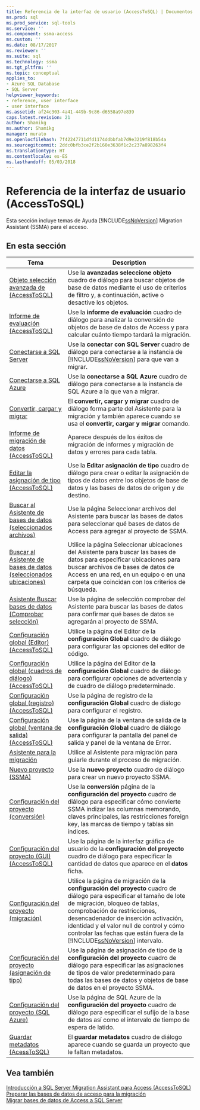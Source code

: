 ```yaml
---
title: Referencia de la interfaz de usuario (AccessToSQL) | Documentos de Microsoft
ms.prod: sql
ms.prod_service: sql-tools
ms.service: ''
ms.component: ssma-access
ms.custom: ''
ms.date: 08/17/2017
ms.reviewer: ''
ms.suite: sql
ms.technology: ssma
ms.tgt_pltfrm: ''
ms.topic: conceptual
applies_to:
- Azure SQL Database
- SQL Server
helpviewer_keywords:
- reference, user interface
- user interface
ms.assetid: af24c303-4a41-449b-9c86-d6558a97e839
caps.latest.revision: 21
author: Shamikg
ms.author: Shamikg
manager: murato
ms.openlocfilehash: 7f42247711dfd1174ddbbfab7d9e3219f818b54a
ms.sourcegitcommit: 2ddc0bfb3ce2f2b160e3638f1c2c237a898263f4
ms.translationtype: HT
ms.contentlocale: es-ES
ms.lasthandoff: 05/03/2018
---
```

# <a name="user-interface-reference-accesstosql"></a>Referencia de la interfaz de usuario (AccessToSQL)
Esta sección incluye temas de Ayuda [!INCLUDE[ssNoVersion](../../includes/ssnoversion_md.md)] Migration Assistant (SSMA) para el acceso.  
  
## <a name="in-this-section"></a>En esta sección  
  
|Tema|Description|  
|---------|---------------|  
|[Objeto selección avanzada de &#40;AccessToSQL&#41;](../../ssma/access/advanced-object-selection-accesstosql.md)|Use la **avanzadas seleccione objeto** cuadro de diálogo para buscar objetos de base de datos mediante el uso de criterios de filtro y, a continuación, active o desactive los objetos.|  
|[Informe de evaluación &#40;AccessToSQL&#41;](../../ssma/access/assessment-report-accesstosql.md)|Use la **informe de evaluación** cuadro de diálogo para analizar la conversión de objetos de base de datos de Access y para calcular cuánto tiempo tardará la migración.|  
|[Conectarse a SQL Server](http://msdn.microsoft.com/ceb77a97-d6d5-4a92-90a6-342e97d12b54)|Use la **conectar con SQL Server** cuadro de diálogo para conectarse a la instancia de [!INCLUDE[ssNoVersion](../../includes/ssnoversion_md.md)] para que van a migrar.|  
|[Conectarse a SQL Azure](http://msdn.microsoft.com/bf44b236-d9be-41ae-a5fd-bd73038e505f)|Use la **conectarse a SQL Azure** cuadro de diálogo para conectarse a la instancia de SQL Azure a la que van a migrar.|  
|[Convertir, cargar y migrar](http://msdn.microsoft.com/4ec83e96-88a5-4b7b-8d5a-f3429d9a936b)|El **convertir, cargar y migrar** cuadro de diálogo forma parte del Asistente para la migración y también aparece cuando se usa el **convertir, cargar y migrar** comando.|  
|[Informe de migración de datos &#40;AccessToSQL&#41;](../../ssma/access/data-migration-report-accesstosql.md)|Aparece después de los éxitos de migración de informes y migración de datos y errores para cada tabla.|  
|[Editar la asignación de tipo &#40;AccessToSQL&#41;](../../ssma/access/edit-type-mapping-accesstosql.md)|Use la **Editar asignación de tipo** cuadro de diálogo para crear o editar la asignación de tipos de datos entre los objetos de base de datos y las bases de datos de origen y de destino.|  
|[Buscar al Asistente de bases de datos (seleccionados archivos)](http://msdn.microsoft.com/2f574a34-4bab-40a4-89a8-ad4907ffc3fd)|Use la página Seleccionar archivos del Asistente para buscar las bases de datos para seleccionar qué bases de datos de Access para agregar al proyecto de SSMA.|  
|[Buscar al Asistente de bases de datos (seleccionados ubicaciones)](http://msdn.microsoft.com/00b2d32a-998b-47a7-b25c-589b5bd6777a)|Utilice la página Seleccionar ubicaciones del Asistente para buscar las bases de datos para especificar ubicaciones para buscar archivos de bases de datos de Access en una red, en un equipo o en una carpeta que coincidan con los criterios de búsqueda.|  
|[Asistente Buscar bases de datos (Comprobar selección)](http://msdn.microsoft.com/62e20e03-50cc-4ac8-8072-524d194d2ec3)|Use la página de selección comprobar del Asistente para buscar las bases de datos para confirmar qué bases de datos se agregarán al proyecto de SSMA.|  
|[Configuración global &#40;Editor&#41; &#40;AccessToSQL&#41;](../../ssma/access/global-settings-editor-accesstosql.md)|Utilice la página del Editor de la **configuración Global** cuadro de diálogo para configurar las opciones del editor de código.|  
|[Configuración global &#40;cuadros de diálogo&#41; &#40;AccessToSQL&#41;](../../ssma/access/global-settings-dialogs-accesstosql.md)|Utilice la página del Editor de la **configuración Global** cuadro de diálogo para configurar opciones de advertencia y de cuadro de diálogo predeterminado.|  
|[Configuración global &#40;registro&#41; &#40;AccessToSQL&#41;](../../ssma/access/global-settings-logging-accesstosql.md)|Use la página de registro de la **configuración Global** cuadro de diálogo para configurar el registro.|  
|[Configuración global &#40;ventana de salida&#41; &#40;AccessToSQL&#41;](../../ssma/access/global-settings-output-window-accesstosql.md)|Use la página de la ventana de salida de la **configuración Global** cuadro de diálogo para configurar la pantalla del panel de salida y panel de la ventana de Error.|  
|[Asistente para la migración](http://msdn.microsoft.com/5bab5914-b2ae-4795-8cf5-83e42d64bef2)|Utilice al Asistente para migración para guiarle durante el proceso de migración.|  
|[Nuevo proyecto (SSMA)](http://msdn.microsoft.com/ca294f6d-eeb5-42ca-9306-156281a3f0f3)|Use la **nuevo proyecto** cuadro de diálogo para crear un nuevo proyecto SSMA.|  
|[Configuración del proyecto (conversión)](http://msdn.microsoft.com/bcebc635-c638-4ddb-924c-b9ccfef86388)|Use la **conversión** página de la **configuración del proyecto** cuadro de diálogo para especificar cómo convierte SSMA indizar las columnas memorando, claves principales, las restricciones foreign key, las marcas de tiempo y tablas sin índices.|  
|[Configuración del proyecto &#40;GUI&#41; &#40;AccessToSQL&#41;](../../ssma/access/project-settings-gui-accesstosql.md)|Use la página de la interfaz gráfica de usuario de la **configuración del proyecto** cuadro de diálogo para especificar la cantidad de datos que aparece en el **datos** ficha.|  
|[Configuración del proyecto (migración)](http://msdn.microsoft.com/4caebc9c-8680-4b99-a8fa-89c43161c95d)|Utilice la página de migración de la **configuración del proyecto** cuadro de diálogo para especificar el tamaño de lote de migración, bloqueo de tablas, comprobación de restricciones, desencadenador de inserción activación, identidad y el valor null de control y cómo controlar las fechas que están fuera de la [!INCLUDE[ssNoVersion](../../includes/ssnoversion_md.md)] intervalo.|  
|[Configuración del proyecto (asignación de tipo)](http://msdn.microsoft.com/b87b9683-abed-4677-8c50-18bdba704655)|Use la página de asignación de tipo de la **configuración del proyecto** cuadro de diálogo para especificar las asignaciones de tipos de valor predeterminado para todas las bases de datos y objetos de base de datos en el proyecto SSMA.|  
|[Configuración del proyecto (SQL Azure)](http://msdn.microsoft.com/bbb8a204-d0e4-4f0b-9709-271feb1f136e)|Use la página de SQL Azure de la **configuración del proyecto** cuadro de diálogo para especificar el sufijo de la base de datos así como el intervalo de tiempo de espera de latido.|  
|[Guardar metadatos &#40;AcessToSQL&#41;](../../ssma/access/save-metadata-acesstosql.md)|El **guardar metadatos** cuadro de diálogo aparece cuando se guarda un proyecto que le faltan metadatos.|  
  
## <a name="see-also"></a>Vea también  
[Introducción a SQL Server Migration Assistant para Access &#40;AccessToSQL&#41;](../../ssma/access/getting-started-with-sql-server-migration-assistant-for-access-accesstosql.md)  
[Preparar las bases de datos de acceso para la migración](http://msdn.microsoft.com/9b80a9e0-08e7-4b4d-b5ec-cc998d3f5114)  
[Migrar bases de datos de Access a SQL Server](http://msdn.microsoft.com/76a3abcf-2998-4712-9490-fe8d872c89ca)  
  
